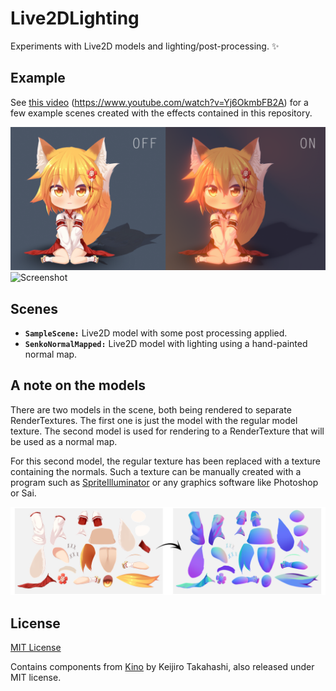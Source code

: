 # Live2DLighting
Experiments with Live2D models and lighting/post-processing. :sparkles:

## Example
See [this video](https://www.youtube.com/watch?v=Yj6OkmbFB2A) (https://www.youtube.com/watch?v=Yj6OkmbFB2A) for a few example scenes created with the effects contained in this repository.

![Screenshot](https://raw.githubusercontent.com/DenchiSoft/Live2DLighting/master/img/preview.png "Screenshot")
![Screenshot](https://raw.githubusercontent.com/DenchiSoft/Live2DLighting/master/img/lighting_simple.gif "Screenshot")



## Scenes
* __`SampleScene:`__ Live2D model with some post processing applied.
* __`SenkoNormalMapped:`__ Live2D model with lighting using a hand-painted normal map.

## A note on the models
There are two models in the scene, both being rendered to separate RenderTextures. The first one is just the model with the regular model texture. The second model is used for rendering to a RenderTexture that will be used as a normal map. 

For this second model, the regular texture has been replaced with a texture containing the normals. Such a texture can be manually created with a program such as [SpriteIlluminator](https://www.codeandweb.com/spriteilluminator) or any graphics software like Photoshop or Sai.



![Normal Map](https://raw.githubusercontent.com/DenchiSoft/Live2DLighting/master/img/parts_normal_map.png "Normal Map")


## License
[MIT License](https://github.com/DenchiSoft/Live2DLighting/blob/master/LICENSE)

Contains components from [Kino](https://github.com/keijiro/Kino) by Keijiro Takahashi, also released under MIT license.
